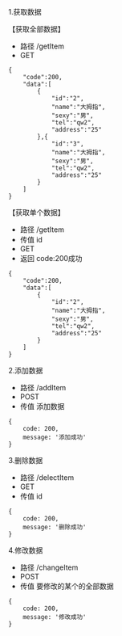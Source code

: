 1.获取数据

【获取全部数据】
- 路径 /getItem
- GET
```
{
    "code":200,
    "data":[
        {
            "id":"2",
            "name":"大拇指",
            "sexy":"男",
            "tel":"qw2",
            "address":"25"
        },{
            "id":"3",
            "name":"大拇指",
            "sexy":"男",
            "tel":"qw2",
            "address":"25"
        }
    ]
}
```

【获取单个数据】

- 路径 /getItem
- 传值 id
- GET
- 返回 code:200成功
```
{
    "code":200,
    "data":[
        {
            "id":"2",
            "name":"大拇指",
            "sexy":"男",
            "tel":"qw2",
            "address":"25"
        }
    ]
}
```

2.添加数据
- 路径 /addItem
- POST
- 传值 添加数据
```
{
    code: 200,
    message: '添加成功'
}
```

3.删除数据

- 路径 /delectItem
- GET
- 传值 id
```
{
    code: 200,
    message: '删除成功'
}
```

4.修改数据
- 路径 /changeItem
- POST
- 传值 要修改的某个的全部数据
```
{
    code: 200,
    message: '修改成功'
}
```